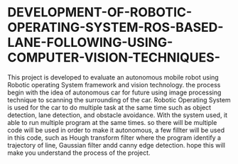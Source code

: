 # DEVELOPMENT-OF-ROBOTIC-OPERATING-SYSTEM-ROS-BASED-LANE-FOLLOWING-USING-COMPUTER-VISION-TECHNIQUES-
This project is developed to evaluate an autonomous mobile robot using Robotic operating System framework and vision technology.
the process begin with the idea of autonomous car for future using image processing technique to scanning the surrounding of the car.
Robotic Operating System is used for the car to do multiple task at the same time such as object detection, lane detection, and obstacle avoidance.
With the system used, it able to run multiple program at the same times.
so there will be multiple code will be used in order to make it autonomous,
a few fillter will be used in this code, such as Hough transform filter where the program identify a trajectory of line, Gaussian filter andd canny edge detection.
hope this will make you understand the process of the project.
